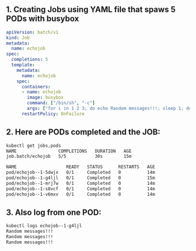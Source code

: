 ## 1. Creating Jobs using YAML file that spaws 5 PODs with busybox
```YAML
apiVersion: batch/v1
kind: Job
metadata:
  name: echojob
spec:
  completions: 5
  template:
    metadata:
      name: echojob
    spec:
      containers:
      - name: echojob
        image: busybox
        command: ["/bin/sh", "-c"]
        args: ["for i in 1 2 3; do echo Random messages!!!; sleep 1; done"]
      restartPolicy: OnFailure
```
## 2. Here are PODs completed and the JOB:
```bash
kubectl get jobs,pods
NAME                COMPLETIONS   DURATION   AGE
job.batch/echojob   5/5           30s        15m

NAME                   READY   STATUS      RESTARTS   AGE
pod/echojob--1-5dwjx   0/1     Completed   0          14m
pod/echojob--1-g4ljl   0/1     Completed   0          15m
pod/echojob--1-mrj7w   0/1     Completed   0          14m
pod/echojob--1-s8vcf   0/1     Completed   0          14m
pod/echojob--1-v6mxv   0/1     Completed   0          14m
```
## 3. Also log from one POD:
```bash
kubectl logs echojob--1-g4ljl
Random messages!!!
Random messages!!!
Random messages!!!
```
